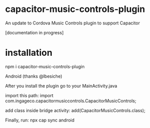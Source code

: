 # capacitor-music-controls-plugin
An update to Cordova Music Controls plugin to support Capacitor


[documentation in progress]

# installation

npm i capacitor-music-controls-plugin


Android (thanks @lbesiche)

After you install the plugin go to your MainActivity.java

import this path:
import com.ingageco.capacitormusiccontrols.CapacitorMusicControls;

add class inside bridge activity:
add(CapacitorMusicControls.class);

Finally, run:
npx cap sync android
